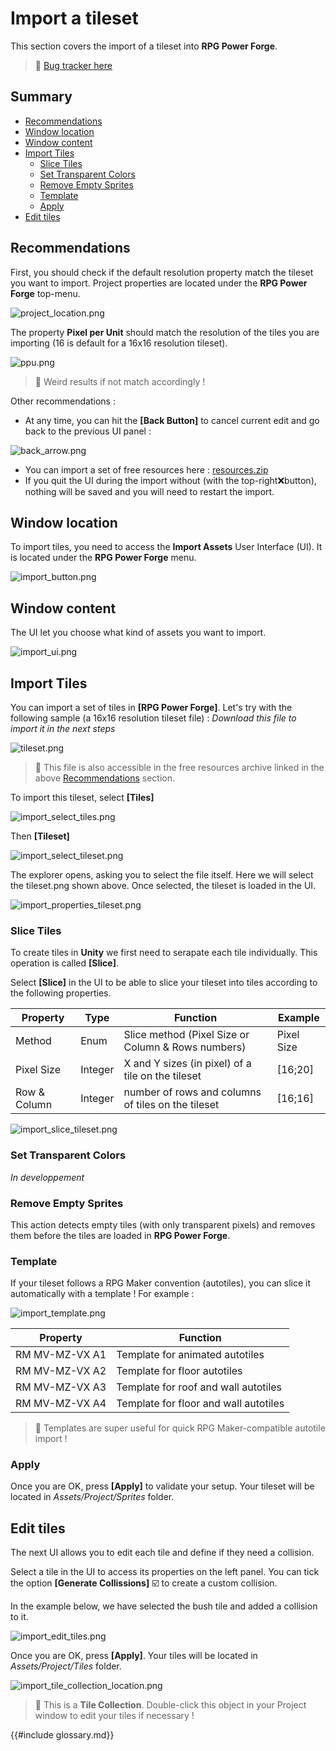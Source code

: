 # Import a tileset

This section covers the import of a tileset into **RPG Power Forge**.

> 🐞 [Bug tracker here](https://trello.com/b/PIzgsYov/rpg-power-forge-road-map)


## Summary
- [Recommendations](#recommendations)
- [Window location](#window-location)
- [Window content](#window-content)
- [Import Tiles](#)
    - [Slice Tiles](#slice-tiles)
    - [Set Transparent Colors](#set-transparent-colors)
    - [Remove Empty Sprites](#remove-empty-tiles)
    - [Template](#template)
    - [Apply](#apply)
- [Edit tiles](#edit-tiles)

## Recommendations

First, you should check if the default resolution property match the tileset you want to import. Project properties are located under the **RPG Power Forge** top-menu.

![project_location.png](./../media/place_tiles/project_location.png)

The property **Pixel per Unit** should match the resolution of the tiles you are importing (16 is default for a 16x16 resolution tileset).

![ppu.png](./../media/place_tiles/ppu.png)

> 🐲 Weird results if not match accordingly !

Other recommendations :

- At any time, you can hit the **[Back Button]** to cancel current edit and go back to the previous UI panel :

![back_arrow.png](./../media/import/back_arrow.png)
- You can import a set of free resources here : [resources.zip](./../media/zip/resources.zip)
- If you quit the UI during the import without (with the top-right❌button), nothing will be saved and you will need to restart the import.

## Window location

To import tiles, you need to access the **Import Assets** User Interface (UI). It is located under the **RPG Power Forge** menu.

![import_button.png](./../media/import/import_button.png)

## Window content

The UI let you choose what kind of assets you want to import.

![import_ui.png](./../media/import/import_ui.PNG)

## Import Tiles

You can import a set of tiles in **[RPG Power Forge]**. Let's try with the following sample (a 16x16 resolution tileset file) : *Download this file to import it in the next steps*

![tileset.png](./../media/import/tileset.png)

> 🐲 This file is also accessible in the free resources archive linked in the above [Recommendations](#recommendations) section.

To import this tileset, select **[Tiles]**

![import_select_tiles.png](./../media/import/import_select_tiles.png)

Then **[Tileset]**

![import_select_tileset.png](./../media/import/import_select_tileset.PNG)

The explorer opens, asking you to select the file itself. Here we will select the tileset.png shown above. Once selected, the tileset is loaded in the UI.

![import_properties_tileset.png](./../media/import/import_properties_tileset.PNG)


### Slice Tiles

To create tiles in **Unity** we first need to serapate each tile individually. This operation is called **[Slice]**.

Select **[Slice]** in the UI to be able to slice your tileset into tiles according to the following properties.

Property|Type|Function|Example
--------|--------|--------|--------
Method|Enum|Slice method (Pixel Size or Column & Rows numbers)| Pixel Size
Pixel Size|Integer|X and Y sizes (in pixel) of a tile on the tileset|[16;20]
Row & Column |Integer|number of rows and columns of tiles on the tileset|[16;16]

![import_slice_tileset.png](./../media/import/import_slice_tileset.PNG)

### Set Transparent Colors

*In developpement*

### Remove Empty Sprites

This action detects empty tiles (with only transparent pixels) and removes them before the tiles are loaded in **RPG Power Forge**.


### Template

If your tileset follows a RPG Maker convention (autotiles), you can slice it automatically with a template ! For example :

![import_template.png](./../media/import/import_template.png)

Property|Function
--------|--------|
RM MV-MZ-VX A1|Template for animated autotiles
RM MV-MZ-VX A2|Template for floor autotiles
RM MV-MZ-VX A3|Template for roof and wall autotiles
RM MV-MZ-VX A4|Template for floor and wall autotiles

> 🐲 Templates are super useful for quick RPG Maker-compatible autotile import !


### Apply

Once you are OK, press **[Apply]** to validate your setup. Your tileset will be located in *Assets/Project/Sprites* folder.


## Edit tiles

The next UI allows you to edit each tile and define if they need a collision.

Select a tile in the UI to access its properties on the left panel. You can tick the option **[Generate Collissions]** ☑️ to create a custom collision.

In the example below, we have selected the bush tile and added a collision to it.

![import_edit_tiles.png](./../media/import/import_edit_tiles.png)

Once you are OK, press **[Apply]**. Your tiles will be located in *Assets/Project/Tiles* folder.

![import_tile_collection_location.png](./../media/import/import_tile_collection_location.png)

> 🐲 This is a **Tile Collection**. Double-click this object in your Project window to edit your tiles if necessary !

{{#include glossary.md}}